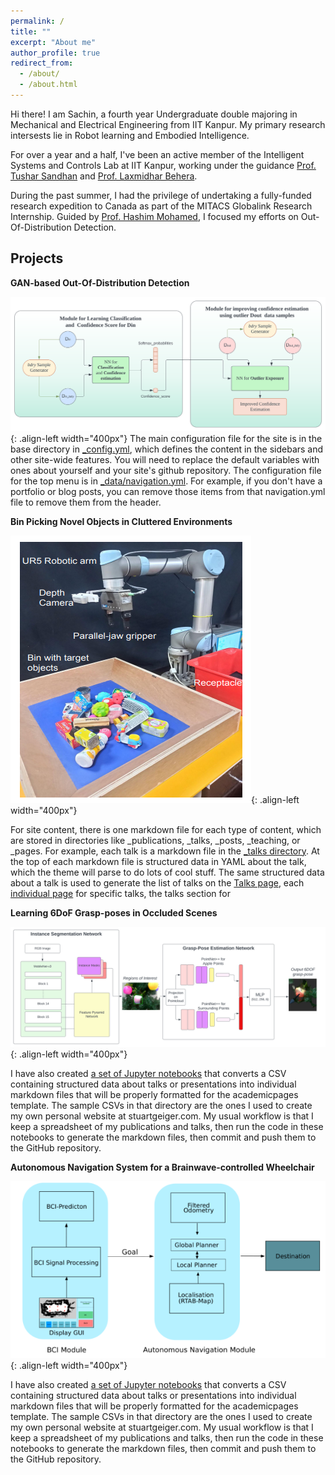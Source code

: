 ```yaml
---
permalink: /
title: ""
excerpt: "About me"
author_profile: true
redirect_from: 
  - /about/
  - /about.html
---
```


Hi there! I am Sachin, a fourth year Undergraduate double majoring in Mechanical and Electrical Engineering from IIT Kanpur. My primary research intersests lie in Robot learning and Embodied Intelligence. 

For over a year and a half, I've been an active member of the Intelligent Systems and Controls Lab at IIT Kanpur, working under the guidance [Prof. Tushar Sandhan](https://home.iitk.ac.in/~sandhan/) and [Prof. Laxmidhar Behera](https://home.iitk.ac.in/~lbehera/). 

During the past summer, I had the privilege of undertaking a fully-funded research expedition to Canada as part of the MITACS Globalink Research Internship. Guided by [Prof. Hashim Mohamed](https://carleton.ca/mae/profile/hashim-mohamed/), I focused my efforts on Out-Of-Distribution Detection.

Projects
------

**GAN-based Out-Of-Distribution Detection**

![Illustration of combining vision and language modalities](images/framework.svg){: .align-left width="400px"}
The main configuration file for the site is in the base directory in [_config.yml](https://github.com/academicpages/academicpages.github.io/blob/master/_config.yml), which defines the content in the sidebars and other site-wide features. You will need to replace the default variables with ones about yourself and your site's github repository. The configuration file for the top menu is in [_data/navigation.yml](https://github.com/academicpages/academicpages.github.io/blob/master/_data/navigation.yml). For example, if you don't have a portfolio or blog posts, you can remove those items from that navigation.yml file to remove them from the header. 

**Bin Picking Novel Objects in Cluttered Environments**

![Illustration of combining vision and language modalities](images/Bin-Picking.png){: .align-left width="400px"}

For site content, there is one markdown file for each type of content, which are stored in directories like _publications, _talks, _posts, _teaching, or _pages. For example, each talk is a markdown file in the [_talks directory](https://github.com/academicpages/academicpages.github.io/tree/master/_talks). At the top of each markdown file is structured data in YAML about the talk, which the theme will parse to do lots of cool stuff. The same structured data about a talk is used to generate the list of talks on the [Talks page](https://academicpages.github.io/talks), each [individual page](https://academicpages.github.io/talks/2012-03-01-talk-1) for specific talks, the talks section for 

**Learning 6DoF Grasp-poses in Occluded Scenes**

![Illustration of combining vision and language modalities](images/Framework_updated2.svg){: .align-left width="400px"}

I have also created [a set of Jupyter notebooks](https://github.com/academicpages/academicpages.github.io/tree/master/markdown_generator
) that converts a CSV containing structured data about talks or presentations into individual markdown files that will be properly formatted for the academicpages template. The sample CSVs in that directory are the ones I used to create my own personal website at stuartgeiger.com. My usual workflow is that I keep a spreadsheet of my publications and talks, then run the code in these notebooks to generate the markdown files, then commit and push them to the GitHub repository.

**Autonomous Navigation System for a Brainwave‑controlled Wheelchair**

![Illustration of combining vision and language modalities](images/BCI_integration.png){: .align-left width="400px"}

I have also created [a set of Jupyter notebooks](https://github.com/academicpages/academicpages.github.io/tree/master/markdown_generator
) that converts a CSV containing structured data about talks or presentations into individual markdown files that will be properly formatted for the academicpages template. The sample CSVs in that directory are the ones I used to create my own personal website at stuartgeiger.com. My usual workflow is that I keep a spreadsheet of my publications and talks, then run the code in these notebooks to generate the markdown files, then commit and push them to the GitHub repository. 


